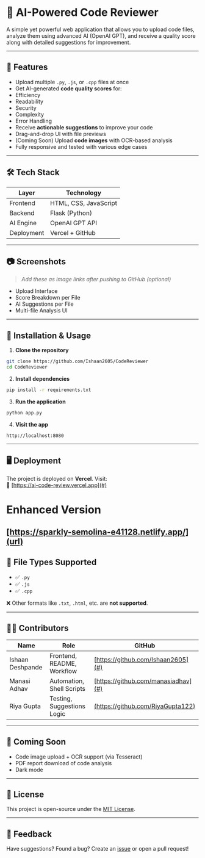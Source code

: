 # 🧠 AI-Powered Code Reviewer

A simple yet powerful web application that allows you to upload code files, analyze them using advanced AI (OpenAI GPT), and receive a quality score along with detailed suggestions for improvement.

---

## 🚀 Features

- Upload multiple `.py`, `.js`, or `.cpp` files at once  
-  Get AI-generated **code quality scores** for:
  - Efficiency
  - Readability
  - Security
  - Complexity
  - Error Handling
-  Receive **actionable suggestions** to improve your code
-  Drag-and-drop UI with file previews
-  (Coming Soon) Upload **code images** with OCR-based analysis
-  Fully responsive and tested with various edge cases

---

## 🛠️ Tech Stack

| Layer      | Technology       |
|------------|------------------|
| Frontend   | HTML, CSS, JavaScript |
| Backend    | Flask (Python)   |
| AI Engine  | OpenAI GPT API   |
| Deployment | Vercel + GitHub  |

---

## 📷 Screenshots

> _Add these as image links after pushing to GitHub (optional)_

- Upload Interface  
- Score Breakdown per File  
- AI Suggestions per File  
- Multi-file Analysis UI

---

## 🔧 Installation & Usage

1. **Clone the repository**
```bash
git clone https://github.com/Ishaan2605/CodeReviewer
cd CodeReviewer
```

2. **Install dependencies**
```bash
pip install -r requirements.txt
```

3. **Run the application**
```bash
python app.py
```

4. **Visit the app**
```
http://localhost:8080
```

---

## 🖥️ Deployment

The project is deployed on **Vercel**. Visit:  
🔗 [https://ai-code-review.vercel.app](#)
# Enhanced Version
[https://sparkly-semolina-e41128.netlify.app/](url)
---

## 🔐 File Types Supported

- ✅ `.py`
- ✅ `.js`
- ✅ `.cpp`

❌ Other formats like `.txt`, `.html`, etc. are **not supported**.

---

## 🧑‍💻 Contributors

| Name              | Role                        | GitHub                |
|-------------------|-----------------------------|------------------------|
| Ishaan Deshpande  | Frontend, README, Workflow  | [https://github.com/Ishaan2605](#)       |
| Manasi Adhav      | Automation, Shell Scripts   | [https://github.com/manasiadhav](#)       |
| Riya Gupta        | Testing, Suggestions Logic  | [(https://github.com/RiyaGupta122)](#)       |

---

## 🧠 Coming Soon

- Code image upload + OCR support (via Tesseract)
- PDF report download of code analysis
- Dark mode

---

## 📜 License

This project is open-source under the [MIT License](LICENSE).

---

## 📩 Feedback

Have suggestions? Found a bug? Create an [issue](https://github.com/Ishaan2605/CodeReviewer/issues) or open a pull request!
